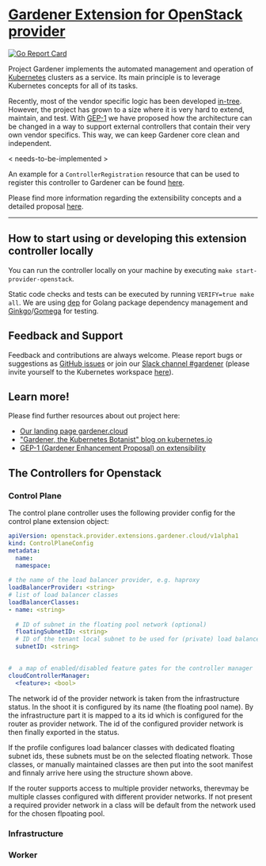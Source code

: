 # [Gardener Extension for OpenStack provider](https://gardener.cloud)

[![Go Report Card](https://goreportcard.com/badge/github.com/gardener/gardener-extensions/controllers/provider-openstack)](https://goreportcard.com/report/github.com/gardener/gardener-extensions/controllers/provider-openstack)

Project Gardener implements the automated management and operation of [Kubernetes](https://kubernetes.io/) clusters as a service. Its main principle is to leverage Kubernetes concepts for all of its tasks.

Recently, most of the vendor specific logic has been developed [in-tree](https://github.com/gardener/gardener). However, the project has grown to a size where it is very hard to extend, maintain, and test. With [GEP-1](https://github.com/gardener/gardener/blob/master/docs/proposals/01-extensibility.md) we have proposed how the architecture can be changed in a way to support external controllers that contain their very own vendor specifics. This way, we can keep Gardener core clean and independent.

< needs-to-be-implemented >

An example for a `ControllerRegistration` resource that can be used to register this controller to Gardener can be found [here](example/controller-registration.yaml).

Please find more information regarding the extensibility concepts and a detailed proposal [here](https://github.com/gardener/gardener/blob/master/docs/proposals/01-extensibility.md).

----

## How to start using or developing this extension controller locally

You can run the controller locally on your machine by executing `make start-provider-openstack`.

Static code checks and tests can be executed by running `VERIFY=true make all`. We are using [dep](https://github.com/golang/dep) for Golang package dependency management and [Ginkgo](https://github.com/onsi/ginkgo)/[Gomega](https://github.com/onsi/gomega) for testing.

## Feedback and Support

Feedback and contributions are always welcome. Please report bugs or suggestions as [GitHub issues](https://github.com/gardener/gardener-extensions/issues) or join our [Slack channel #gardener](https://kubernetes.slack.com/messages/gardener) (please invite yourself to the Kubernetes workspace [here](http://slack.k8s.io)).

## Learn more!

Please find further resources about out project here:

* [Our landing page gardener.cloud](https://gardener.cloud/)
* ["Gardener, the Kubernetes Botanist" blog on kubernetes.io](https://kubernetes.io/blog/2018/05/17/gardener/)
* [GEP-1 (Gardener Enhancement Proposal) on extensibility](https://github.com/gardener/gardener/blob/master/docs/proposals/01-extensibility.md)


## The Controllers for Openstack

### Control Plane

The control plane controller uses the following provider config for the control plane extension object:

```yaml
apiVersion: openstack.provider.extensions.gardener.cloud/v1alpha1
kind: ControlPlaneConfig
metadata:
  name:
  namespace:
  
# the name of the load balancer provider, e.g. haproxy
loadBalancerProvider: <string>
# list of load balancer classes
loadBalancerClasses:
- name: <string>
  
  # ID of subnet in the floating pool network (optional)
  floatingSubnetID: <string>
  # ID of the tenant local subnet to be used for (private) load balancer deployment (optional)
  subnetID: <string>
  

#  a map of enabled/disabled feature gates for the controller manager
cloudControllerManager:
  <feature>: <bool>
```

The network id of the provider network is taken from the infrastructure status.
In the shoot it is configured by its name (the floating pool name). By the infrastructure
part it is mapped to a its id which is configured for the router as provider network.
The id of the configured provider network is then finally exported in the status.

If the profile configures load balancer classes with dedicated floating subnet ids, these
subnets must be on the selected floating network. Those classes, or manually maintained
classes are then put into the soot manifest and finnaly arrive here using the 
structure shown above.

If the router supports access to multiple provider networks, therevmay be multiple classes
configured with different provider networks. If not present a required provider network
in a class will be default from the network used for the chosen flpoating pool.

### Infrastructure

### Worker